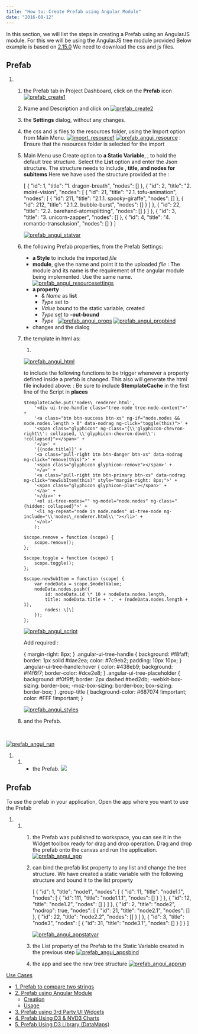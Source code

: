 ```yaml
---
title: "How to: Create Prefab using Angular Module"
date: "2016-08-12"
---
```


In this section, we will list the steps in creating a Prefab using an AngularJS module. For this we will be using the AngularJS tree module provided [](http://jimliu.github.io/angular-ui-tree/)Below example is based on [2.15.0](https://github.com/angular-ui-tree/angular-ui-tree/releases/tag/v2.15.0) We need to download the css and js files.

## Prefab

1. 1. the Prefab tab in Project Dashboard, click on the **Prefab** icon [![prefab_create1](../assets/Prefab_Create1.png)](../assets/Prefab_Create1.png)
    2. Name and Description and click on [![prefab_create2](../assets/Prefab_Create2.png)](../assets/Prefab_Create2.png)
    3. the **Settings** dialog, without any changes.
    4. the css and js files to the resources folder, using the Import option from Main Menu. [![import_resource1](../assets/import_resource1.png)](../assets/import_resource1.png) [![prefab_angui_resource](../assets/prefab_angui_resource.png)](../assets/prefab_angui_resource.png) : Ensure that the resources folder is selected for the import
    5. Main Menu use Create option to **a Static Variable**, , to hold the default tree structure. Select the **List** option and enter the Json structure. The structure needs to include **, title, and nodes for subitems** Here we have used the structure provided at the [](http://jimliu.github.io/angular-ui-tree/):
        
        \[
          {
            "id": 1,
            "title": "1. dragon-breath",
            "nodes": \[\]
          },
          {
            "id": 2,
            "title": "2. moiré-vision",
            "nodes": \[
              {
                "id": 21,
                "title": "2.1. tofu-animation",
                "nodes": \[
                  {
                    "id": 211,
                    "title": "2.1.1. spooky-giraffe",
                    "nodes": \[\]
                  },
                  {
                    "id": 212,
                    "title": "2.1.2. bubble-burst",
                    "nodes": \[\]
                  }
                \]
              },
              {
                "id": 22,
                "title": "2.2. barehand-atomsplitting",
                "nodes": \[\]
              }
            \]
          },
          {
            "id": 3,
            "title": "3. unicorn-zapper",
            "nodes": \[\]
          },
          {
            "id": 4,
            "title": "4. romantic-transclusion",
            "nodes": \[\]
          }
        \]
        
        [![prefab_angui_statvar](../assets/prefab_angui_statvar.png)](../assets/prefab_angui_statvar.png)
    6. the following Prefab properties, from the Prefab Settings:
        - **a Style** to include the imported _file_
        - **module**, give the name and point it to the uploaded _file_ : The module and its name is the requirement of the angular module being implemented. Use the same name.[![prefab_angui_resourcesettings](../assets/prefab_angui_resourcesettings.png)](../assets/prefab_angui_resourcesettings.png)
        - **a property**
            - & _Name_ as **list**
            - _Type_ set to
            - _Value_ bound to the static variable, created
            - _Type_ set to **\-out-bound**
            - _Type_   [![prefab_angui_props](../assets/prefab_angui_props.png)](../assets/prefab_angui_props.png) [![prefab_angui_propbind](../assets/prefab_angui_propbind.png)](../assets/prefab_angui_propbind.png)
        - changes and the dialog
    7. the template in html as:
        
         <wm-content class="container" backgroundcolor="#fff" name="view1">
           <div ui-tree id="tree-root">
             <ol ui-tree-nodes ng-model="list">
               <li ng-repeat="node in list" ui-tree-node ng-include="'nodes\_renderer.html'"></li>
             </ol>
           </div>
         </wm-content>
        
        [![prefab_angui_html](../assets/prefab_angui_html.png)](../assets/prefab_angui_html.png)
        
        to include the following functions to be trigger whenever a property defined inside a prefab is changed. This also will generate the html file included above: : Be sure to include **$templateCache** in the first line of the Script in **places**
        
           $templateCache.put('nodes\_renderer.html',
               '<div ui-tree-handle class="tree-node tree-node-content">' +
               '<a class="btn btn-success btn-xs" ng-if="node.nodes && node.nodes.length > 0" data-nodrag ng-click="toggle(this)">' +
               '<span class="glyphicon" ng-class="{\\'glyphicon-chevron-right\\': collapsed, \\'glyphicon-chevron-down\\': !collapsed}"></span>' +
               '</a>' +
               '{{node.title}}' +
               '<a class="pull-right btn btn-danger btn-xs" data-nodrag ng-click="remove(this)">' +
               '<span class="glyphicon glyphicon-remove"></span>' +
               '</a>' +
               '<a class="pull-right btn btn-primary btn-xs" data-nodrag ng-click="newSubItem(this)" style="margin-right: 8px;">' +
               '<span class="glyphicon glyphicon-plus"></span>' +
               '</a>' +
               '</div>' +
               '<ol ui-tree-nodes="" ng-model="node.nodes" ng-class="{hidden: collapsed}">' +
               '<li ng-repeat="node in node.nodes" ui-tree-node ng-include="\\'nodes\_renderer.html\\'"></li>' +
               '</ol>'
               );
        
           $scope.remove = function (scope) {
               scope.remove();
           };
        
           $scope.toggle = function (scope) {
               scope.toggle();
           };
        
           $scope.newSubItem = function (scope) {
               var nodeData = scope.$modelValue;
               nodeData.nodes.push({
                   id: nodeData.id \* 10 + nodeData.nodes.length,
                   title: nodeData.title + '.' + (nodeData.nodes.length + 1),
                   nodes: \[\]
               });
           };
        
        [![prefab_angui_script](../assets/prefab_angui_script.png)](../assets/prefab_angui_script.png)
        
        Add required :
        
         {
            margin-right: 8px;
        }
        .angular-ui-tree-handle {
            background: #f8faff;
            border: 1px solid #dae2ea;
            color: #7c9eb2;
            padding: 10px 10px;
        }
        .angular-ui-tree-handle:hover {
            color: #438eb9;
            background: #f4f6f7;
            border-color: #dce2e8;
        }
        .angular-ui-tree-placeholder {
            background: #f0f9ff;
            border: 2px dashed #bed2db;
            -webkit-box-sizing: border-box;
            -moz-box-sizing: border-box;
            box-sizing: border-box;
        }
        .group-title {
            background-color: #687074 !important;
            color: #FFF !important;
        }
        
        [![prefab_angui_styles](../assets/prefab_angui_styles.png)](../assets/prefab_angui_styles.png)
    8. and the Prefab.

 

[![prefab_angui_run](../assets/prefab_angui_run.png)](../assets/prefab_angui_run.png)

1. 1. - the Prefab. [![](../assets/prefab_publish_old.png)](../assets/prefab_publish_old.png)

## Prefab

To use the prefab in your application, Open the app where you want to use the Prefab

1. 1. 1. the Prefab was published to workspace, you can see it in the Widget toolbox ready for drag and drop operation. Drag and drop the prefab onto the canvas and run the application. [![prefab_angui_app](../assets/prefab_angui_app.png)](../assets/prefab_angui_app.png)
        2. can bind the prefab list property to any list and change the tree structure. We have created a static variable with the following structure and bound it to the list property
            
            \[
              {
                "id": 1,
                "title": "node1",
                "nodes": \[
                  {
                    "id": 11,
                    "title": "node1.1",
                    "nodes": \[
                      {
                        "id": 111,
                        "title": "node1.1.1",
                        "nodes": \[\]
                      }
                    \]
                  },
                  {
                    "id": 12,
                    "title": "node1.2",
                    "nodes": \[\]
                  }
                \]
              },
              {
                "id": 2,
                "title": "node2",
                "nodrop": true,
                "nodes": \[
                  {
                    "id": 21,
                    "title": "node2.1",
                    "nodes": \[\]
                  },
                  {
                    "id": 22,
                    "title": "node2.2",
                    "nodes": \[\]
                  }
                \]
              },
              {
                "id": 3,
                "title": "node3",
                "nodes": \[
                  {
                    "id": 31,
                    "title": "node3.1",
                    "nodes": \[\]
                  }
                \]
              }
            \]
            
            [![prefab_angui_appstatvar](../assets/prefab_angui_appstatvar.png)](../assets/prefab_angui_appstatvar.png)
        3. the List property of the Prefab to the Static Variable created in the previous step [![prefab_angui_appsbind](../assets/prefab_angui_appsbind.png)](../assets/prefab_angui_appsbind.png)
        4. the app and see the new tree structure [![prefab_angui_apprun](../assets/prefab_angui_apprun.png)](../assets/prefab_angui_apprun.png)

[Use Cases](/learn/app-development/widgets/use-cases-prefabs/)

- [1\. Prefab to compare two strings](/learn/how-tos/create-simple-prefab/)
- [2\. Prefab using Angular Module](/learn/how-tos/create-prefab-using-angular-module/)
    - [Creation](#creation)
    - [Usage](#usage)
- [3\. Prefab using 3rd Party UI Widgets](/learn/how-tos/create-prefab-using-third-party-ui-widgets/)
- [4\. Prefab Using D3 & NVD3 Charts](/how-tos/create-prefab-using-d3-nvd3-charts/)
- [5\. Prefab Using D3 Library (DataMaps)](/learn/how-tos/create-prefab-using-d3-library-datamaps/)
